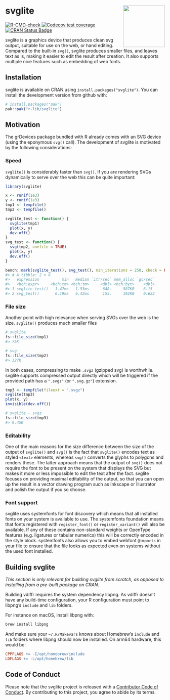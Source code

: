 
<!-- README.md is generated from README.Rmd. Please edit that file -->

# svglite <a href='https://svglite.r-lib.org'><img src="man/figures/logo.png" align="right" height="131.5"/></a>

<!-- badges: start -->

[![R-CMD-check](https://github.com/r-lib/svglite/actions/workflows/R-CMD-check.yaml/badge.svg)](https://github.com/r-lib/svglite/actions/workflows/R-CMD-check.yaml)
[![Codecov test
coverage](https://codecov.io/gh/r-lib/svglite/branch/main/graph/badge.svg)](https://app.codecov.io/gh/r-lib/svglite?branch=main)
[![CRAN Status
Badge](http://www.r-pkg.org/badges/version/svglite)](https://cran.r-project.org/package=svglite)
<!-- badges: end -->

svglite is a graphics device that produces clean svg output, suitable
for use on the web, or hand editing. Compared to the built-in `svg()`,
svglite produces smaller files, and leaves text as is, making it easier
to edit the result after creation. It also supports multiple nice
features such as embedding of web fonts.

## Installation

svglite is available on CRAN using `install.packages("svglite")`. You
can install the development version from github with:

``` r
# install.packages("pak")
pak::pak("r-lib/svglite")
```

## Motivation

The grDevices package bundled with R already comes with an SVG device
(using the eponymous `svg()` call). The development of svglite is
motivated by the following considerations:

### Speed

`svglite()` is considerably faster than `svg()`. If you are rendering
SVGs dynamically to serve over the web this can be quite important:

``` r
library(svglite)

x <- runif(1e3)
y <- runif(1e3)
tmp1 <- tempfile()
tmp2 <- tempfile()

svglite_test <- function() {
  svglite(tmp1)
  plot(x, y)
  dev.off()
}
svg_test <- function() {
  svg(tmp2, onefile = TRUE)
  plot(x, y)
  dev.off()
}

bench::mark(svglite_test(), svg_test(), min_iterations = 250, check = FALSE)
#> # A tibble: 2 × 6
#>   expression          min   median `itr/sec` mem_alloc `gc/sec`
#>   <bch:expr>     <bch:tm> <bch:tm>     <dbl> <bch:byt>    <dbl>
#> 1 svglite_test()   1.47ms   1.53ms      648.     587KB    6.15 
#> 2 svg_test()       6.19ms   6.42ms      155.     192KB    0.623
```

### File size

Another point with high relevance when serving SVGs over the web is the
size. `svglite()` produces much smaller files

``` r
# svglite
fs::file_size(tmp1)
#> 75K

# svg
fs::file_size(tmp2)
#> 327K
```

In both cases, compressing to make `.svgz` (gzipped svg) is worthwhile.
svglite supports compressed output directly which will be triggered if
the provided path has a `".svgz"` (or `".svg.gz"`) extension.

``` r
tmp3 <- tempfile(fileext = ".svgz")
svglite(tmp3)
plot(x, y)
invisible(dev.off())

# svglite - svgz
fs::file_size(tmp3)
#> 9.45K
```

### Editability

One of the main reasons for the size difference between the size of the
output of `svglite()` and `svg()` is the fact that `svglite()` encodes
text as styled `<text>` elements, whereas `svg()` converts the glyphs to
polygons and renders these. The latter approach means that the output of
`svg()` does not require the font to be present on the system that
displays the SVG but makes it more or less impossible to edit the text
after the fact. svglite focuses on providing maximal editability of the
output, so that you can open up the result in a vector drawing program
such as Inkscape or Illustrator and polish the output if you so choose.

### Font support

svglite uses systemfonts for font discovery which means that all
installed fonts on your system is available to use. The systemfonts
foundation means that fonts registered with `register_font()` or
`register_variant()` will also be available. If any of these contains
non-standard weights or OpenType features (e.g. ligatures or tabular
numerics) this will be correctly encoded in the style block. systemfonts
also allows you to embed webfont `@imports` in your file to ensure that
the file looks as expected even on systems without the used font
installed.

## Building svglite

*This section is only relevant for building svglite from scratch, as
opposed to installing from a pre-built package on CRAN.*

Building vdiffr requires the system dependency libpng. As vdiffr doesn’t
have any build-time configuration, your R configuration must point to
libpng’s `include` and `lib` folders.

For instance on macOS, install libpng with:

``` sh
brew install libpng
```

And make sure your `~/.R/Makevars` knows about Homebrew’s `include` and
`lib` folders where libpng should now be installed. On arm64 hardware,
this would be:

``` mk
CPPFLAGS += -I/opt/homebrew/include
LDFLAGS += -L/opt/homebrew/lib
```

## Code of Conduct

Please note that the svglite project is released with a [Contributor
Code of Conduct](https://svglite.r-lib.org/CODE_OF_CONDUCT.html). By
contributing to this project, you agree to abide by its terms.

